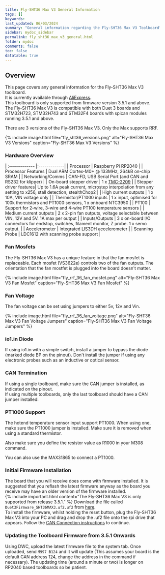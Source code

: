 ```yaml
---
title: Fly-SHT36 Max V3 General Information
tags: []
keywords: 
last_updated: 06/03/2024
summary: "General information regarding the Fly-SHT36 Max V3 Toolboard"
sidebar: mydoc_sidebar
permalink: fly_sht36_max_v3_general.html
folder: mydoc
comments: false
toc: false
datatable: true
---
```


## Overview

This page covers any general information for the Fly-SHT36 Max V3 toolboard.  
It is currently available through [AliExpress](https://s.click.aliexpress.com/e/_DeTI60R).  
This toolboard is only supported from firmware version 3.5.1 and above.  
The Fly-SHT36 Max V3 is compatible with both Duet 3 boards and STM32H723, STM32H743 and STM32F4 boards with spican modules running 3.5.1 and above.  

There are 3 versions of the Fly-SHT36 Max V3. Only the Max supports RRF.  

{% include image.html file="fly_sht36_versions.png" alt="Fly-SHT36 Max V3 Versions" caption="Fly-SHT36 Max V3 Versions" %}

### Hardware Overview

<div class="datatable-begin"></div>

| :------------- |:-------------|
| Processor | Raspberry Pi RP2040 |
| Processor Features | Dual ARM Cortex-M0+ @ 133MHz, 264kB on-chip SRAM |
| Networking/Comms | CAN-FD, USB Serial Port (and CAN and RS232 for klipper) |
| On-board stepper driver | 1 x [TMC-2209](https://www.trinamic.com/products/integrated-circuits/details/tmc2209-la/) |
| Stepper driver features| Up to 1.6A peak current, microstep interpolation from any setting to x256, stall detection, stealthChop2 |
| High current outputs | 1 x 10A, VIN voltage only |
| Thermistor/PT1000 inputs | 1 x input, optimised for 100k thermistors and PT1000 sensors, 1 x onboard NTC3950 |
| PT100 | Support for 2-wire, 3-wire and 4-wire PT100 temperature sensors |
| Medium current outputs | 2 x 2-pin fan outputs, voltage selectable between VIN, 12V and 5V. 1A max per output |
| Inputs/Outputs | 3 x on-board I/O connectors for endstop, switches, filament monitor, Z probe. 1 x servo output. |
| Accelerometer | Integrated LIS3DH accelerometer |
| Scanning Probe | LDC1612 with scanning probe support |

<div class="datatable-end"></div>

### Fan Mosfets

The Fly-SHT36 Max V3 has a unique feature in that the fan mosfet is replaceable.
Each mosfet (VS3622e) controls two of the fan outputs.
The orientation that the fan mostfet is plugged into the board doesn't matter.

{% include image.html file="fly_rrf_36_fan_mosfet.png" alt="Fly-SHT36 Max V3 Fan Mosfet" caption="Fly-SHT36 Max V3 Fan Mosfet" %}

### Fan Voltage

The fan voltage can be set using jumpers to either 5v, 12v and Vin.  

{% include image.html file="fly_rrf_36_fan_voltage.png" alt="Fly-SHT36 Max V3 Fan Voltage Jumpers" caption="Fly-SHT36 Max V3 Fan Voltage Jumpers" %}  

### io1.in Diode

If using io1.in with a simple switch, install a jumper to bypass the diode (marked diode BP on the pinout). Don't install the jumper if using any electronic probes such as an inductive or optical sensor.  

### CAN Termination

If using a single toolboard, make sure the CAN jumper is installed, as indicated on the pinout.  
If using multiple toolboards, only the last toolboard should have a CAN jumper installed.

### PT1000 Support

The hotend temperature sensor input support PT1000. When using one, make sure the PT1000 jumper is installed. Make sure it is removed when using a standard thermistor.  

Also make sure you define the resistor value as R1000 in your M308 command.

You can also use the MAX31865 to connect a PT1000.  

### Initial Firmware Installation

The board that you will receive does come with firmware installed. It is suggested that you reflash the latest firmware anyway as the board you receive may have an older version of the firmware installed.  
{% include important.html content="The Fly-SHT36 Max V3 is only supported from release 3.5.1." %}
Download the file called `Duet3Firmware_SHT36MAX3.uf2.uf2` from [here]({{site.latestStableFirmware}}/expansion).  
To install the firmware, whilst holding the reset button, plug the Fly-SHT36 Max V3 into your PC and drag and drop the .uf2 file onto the rpi drive that appears.
Follow the [CAN Connection instructions](fly_sht36_max_v3_can_connection.html) to continue.  

### Updating the Toolboard Firmware from 3.5.1 Onwards

Using DWC, upload the latest firmware file to the system tab. Once uploaded, send `M997 B124` and it will update (This assumes your board is the default CAN address 124, change the address in the command if necessary). The updating time (around a minute or two) is longer on RP2040 based toolboards so be patient.  
